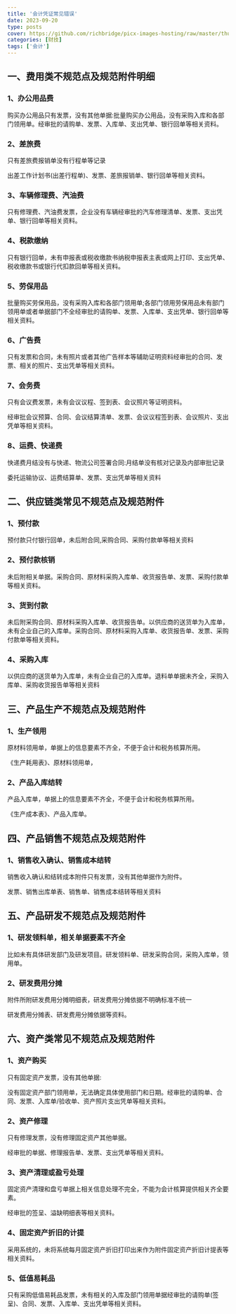 ```yaml
---
title: '会计凭证常见错误'
date: 2023-09-20
type: posts
cover: https://github.com/richbridge/picx-images-hosting/raw/master/thumbnail/财技.jpg
categories: [财技]
tags: ['会计']
---
```

## 一、费用类不规范点及规范附件明细

### 1、办公用品费

购买办公用品只有发票，没有其他单据:批量购买办公用品，没有采购入库和各部门领用单。经审批的请购单、发票、入库单、支出凭单、银行回单等相关资料。

### 2、差旅费

只有差旅费报销单没有行程单等记录

出差工作计划书(出差行程单)、发票、差旅报销单、银行回单等相关资料。

### 3、车辆修理费、汽油费

只有修理费、汽油费发票，企业没有车辆经审批的汽车修理清单、发票、支出凭单、银行回单等相关资料。

### 4、税款缴纳

只有银行回单，未有申报表或税收缴款书纳税申报表主表或网上打印、支出凭单、税收缴款书或银行代扣款回单等相关资料。

### 5、劳保用品

批量购买劳保用品，没有采购入库和各部门领用单;各部门领用劳保用品未有部门领用单或者单据部门不全经审批的请购单、发票、入库单、支出凭单、银行回单等相关资料。

### 6、广告费

只有发票和合同，未有照片或者其他广告样本等辅助证明资料经审批的合同、发票、相关的照片、支出凭单等相关资料。

### 7、会务费

只有会议费发票，未有会议议程、签到表、会议照片等证明资料。

经审批会议预算、合同、会议结算清单、发票、会议议程签到表、会议照片、支出凭单等相关资料。

### 8、运费、快递费

快递费月结没有与快递、物流公司签署合同:月结单没有核对记录及内部审批记录

委托运输协议、运费结算单、发票、支出凭单等相关资料

## 二、供应链类常见不规范点及规范附件

### 1、预付款

预付款只付银行回单，未后附合同,采购合同、采购付款单等相关资料

### 2、预付款核销

未后附相关单据。采购合同、原材料采购入库单、收货报告单、发票、采购付款单等相关资料。

### 3、货到付款

未后附采购合同、原材料采购入库单、收货报告单。以供应商的送货单为入库单，未有企业自己的入库单。采购合同、原材料采购入库单、收货报告单、发票、采购付款单等相关资料。

### 4、采购入库

以供应商的送货单为入库单，未有企业自己的入库单。退料单单据未齐全，采购入库单、采购收货报告单等相关资料

## 三、产品生产不规范点及规范附件

### 1、生产领用

原材料领用单，单据上的信息要素不齐全，不便于会计和税务核算所用。

《生产耗用表》、原材料领用单，

### 2、产品入库结转

产品入库单，单据上的信息要素不齐全，不便于会计和税务核算所用。

《生产成本表》、产品入库单。

## 四、产品销售不规范点及规范附件

### 1、销售收入确认、销售成本结转

销售收入确认和结转成本附件只有发票，没有其他单据作为附件。

发票、销售出库单表、销售单、销售成本结转等相关资料

## 五、产品研发不规范点及规范附件

### 1、研发领料单，相关单据要素不齐全

比如未有具体研发部门及研发项目。研发领料单、研发采购合同，采购入库单，领用单。

### 2、研发费用分摊

附件所附研发费用分摊明细表，研发费用分摊依据不明确标准不统一

研发费用分摊表、研发费用分摊依据等资料。

## 六、资产类常见不规范点及规范附件

### 1、资产购买

只有固定资产发票，没有其他单据:

没有固定资产部门领用单，无法确定具体使用部门和日期。经审批的请购单、合同、发票、入库单/验收单、资产照片支出凭单等相关资料。

### 2、资产修理

只有修理发票，没有修理固定资产其他单据。

经审批的单据、修理报告单、发票、支出凭单等相关资料。

### 3、资产清理或盈亏处理

固定资产清理和盘亏单据上相关信息处理不完全，不能为会计核算提供相关齐全要素。

经审批的签呈、溢缺明细表等相关资料。

### 4、固定资产折旧的计提

采用系统的，未将系统每月固定资产折旧打印出来作为附件固定资产折旧计提表等相关资料。

### 5、低值易耗品

只有采购低值易耗品发票，未有相关的入库及部门领用单据经审批的请购单(签呈)、合同、发票、入库单、支出凭单等相关资料。